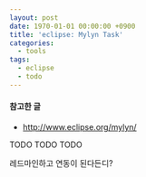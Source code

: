 ```yaml
---
layout: post
date: 1970-01-01 00:00:00 +0900
title: 'eclipse: Mylyn Task'
categories:
  - tools
tags:
  - eclipse
  - todo
---
```


#### 참고한 글
- http://www.eclipse.org/mylyn/

TODO TODO TODO

레드마인하고 연동이 된다든디?
